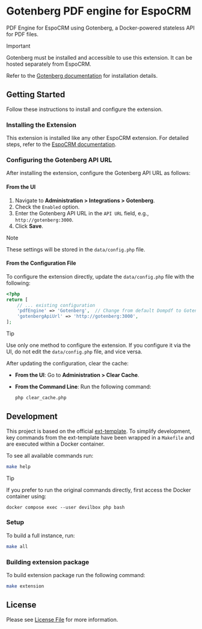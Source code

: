 # Gotenberg PDF engine for EspoCRM

PDF Engine for EspoCRM using Gotenberg, a Docker-powered stateless API for PDF files.

> [!IMPORTANT]
> Gotenberg must be installed and accessible to use this extension. It can be hosted separately from EspoCRM.
>
> Refer to the [Gotenberg documentation] for installation details.

## Getting Started

Follow these instructions to install and configure the extension.

### Installing the Extension

This extension is installed like any other EspoCRM extension. For detailed steps, refer to the [EspoCRM documentation].

### Configuring the Gotenberg API URL

After installing the extension, configure the Gotenberg API URL as follows:

#### From the UI

1. Navigate to **Administration > Integrations > Gotenberg**.
2. Check the `Enabled` option.
3. Enter the Gotenberg API URL in the `API URL` field, e.g., `http://gotenberg:3000`.
4. Click **Save**.

> [!NOTE]
> These settings will be stored in the `data/config.php` file.

#### From the Configuration File

To configure the extension directly, update the `data/config.php` file with the following:

```php
<?php
return [
    // ... existing configuration
    'pdfEngine' => 'Gotenberg',  // Change from default Dompdf to Gotenberg
    'gotenbergApiUrl' => 'http://gotenberg:3000',
];
```

> [!TIP]
> Use only one method to configure the extension. If you configure it via the UI, do not edit the `data/config.php` file, and vice versa.

After updating the configuration, clear the cache:

- **From the UI**: Go to **Administration > Clear Cache**.
- **From the Command Line**: Run the following command:

  ```sh
  php clear_cache.php
  ```

## Development

This project is based on the official [ext-template]. To simplify development, key commands from the ext-template have been wrapped in a `Makefile` and are executed within a Docker container.

To see all available commands run:

```sh
make help
```

> [!TIP]
> If you prefer to run the original commands directly, first access the Docker container using:
>
> `docker compose exec --user devilbox php bash`

### Setup

To build a full instance, run:

```sh
make all
```

### Building extension package

To build extension package run the following command:

```sh
make extension
```

## License

Please see [License File] for more information.

[EspoCRM documentation]: https://docs.espocrm.com/administration/extensions/#installing
[Gotenberg documentation]: https://gotenberg.dev/docs/getting-started/installation
[License File]: LICENSE
[ext-template]: https://github.com/espocrm/ext-template
